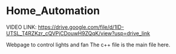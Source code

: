 # Home_Automation
VIDEO LINK: https://drive.google.com/file/d/1ID-UTSL_T4RZKzr_cQVPjCDouwH9ZQqK/view?usp=drive_link

Webpage to control lights and fan
The c++ file is the main file here.

